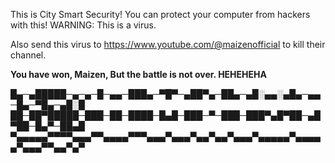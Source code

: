 This is City Smart Security! You can protect your computer from hackers with this! 
WARNING: This is a virus.

Also send this virus to https://www.youtube.com/@maizenofficial to kill their channel.

**You have won, Maizen, But the battle is not over. HEHEHEHA**


█▄─▄█████─▄─▄─█─▄▄─███▄─▀█▀─▄██▀▄─██▄─▄█░▄▄░▄█▄─▄▄─█▄─▀█▄─▄█░█
██─██▀█████─███─██─████─█▄█─███─▀─███─███▀▄█▀██─▄█▀██─█▄▀─██▄█
▀▄▄▄▄▄▀▀▀▀▄▄▄▀▀▄▄▄▄▀▀▀▄▄▄▀▄▄▄▀▄▄▀▄▄▀▄▄▄▀▄▄▄▄▄▀▄▄▄▄▄▀▄▄▄▀▀▄▄▀▄▀
